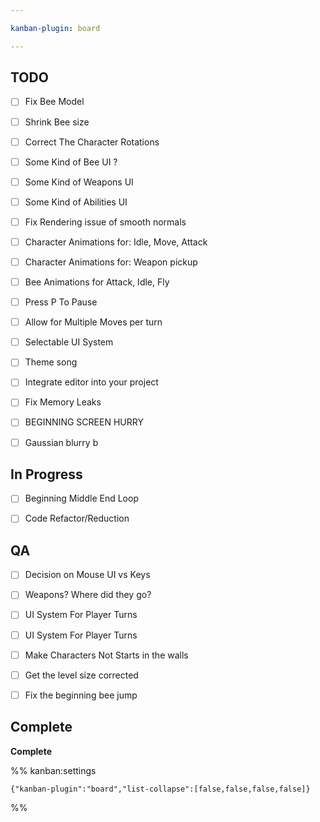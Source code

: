 ```yaml
---

kanban-plugin: board

---
```


## TODO

- [ ] Fix Bee Model
- [ ] Shrink Bee size
- [ ] Correct The Character Rotations
- [ ] Some Kind of Bee UI ?
- [ ] Some Kind of Weapons UI
- [ ] Some Kind of Abilities UI
- [ ] Fix Rendering issue of smooth normals
- [ ] Character Animations for: Idle, Move, Attack
- [ ] Character Animations for: Weapon pickup
- [ ] Bee Animations for Attack, Idle, Fly
- [ ] Press P To Pause
- [ ] Allow for Multiple Moves per turn
- [ ] Selectable UI System
- [ ] Theme song
- [ ] Integrate editor into your project
- [ ] Fix Memory Leaks
- [ ] BEGINNING SCREEN HURRY
- [ ] Gaussian blurry b


## In Progress

- [ ] Beginning Middle End Loop
- [ ] Code Refactor/Reduction


## QA

- [ ] Decision on Mouse UI vs Keys
- [ ] Weapons? Where did they go?
- [ ] UI System For Player Turns
- [ ] UI System For Player Turns
- [ ] Make Characters Not Starts in the walls
- [ ] Get the level size corrected
- [ ] Fix the beginning bee jump


## Complete

**Complete**




%% kanban:settings
```
{"kanban-plugin":"board","list-collapse":[false,false,false,false]}
```
%%